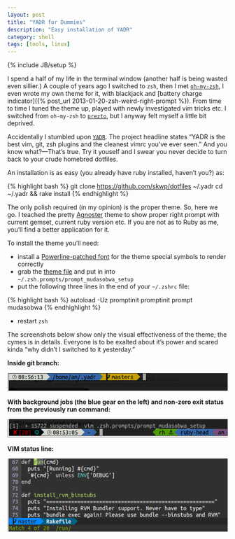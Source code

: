 ```yaml
---
layout: post
title: "YADR for Dummies"
description: "Easy installation of YADR"
category: shell
tags: [tools, linux]
---
```

{% include JB/setup %}

I spend a half of my life in the terminal window (another half is being wasted even sillier.)
A couple of years ago I switched to `zsh`, then I met [`oh-my-zsh`](https://github.com/robbyrussell/oh-my-zsh),
I even wrote my own theme for it, with blackjack and [battery charge indicator]({% post_url 2013-01-20-zsh-weird-right-prompt %}).
From time to time I tuned the theme up, played with newly investigated vim tricks etc. I switched from `oh-my-zsh` to
[`prezto`](https://github.com/sorin-ionescu/prezto), but I anyway felt myself a little bit deprived.

Accidentally I stumbled upon [`YADR`](https://github.com/skwp/dotfiles). The project headline states
“YADR is the best vim, git, zsh plugins and the cleanest vimrc you've ever seen.” And you know what?—That’s true.
Try it youself and I swear you never decide to turn back to your crude homebred dotfiles.

An installation is as easy (you already have ruby installed, haven’t you?) as:

{% highlight bash %}
git clone https://github.com/skwp/dotfiles ~/.yadr
cd ~/.yadr && rake install
{% endhighlight %}

The only polish required (in my opinion) is the proper theme. So, here we go. I teached the pretty
[Agnoster](https://gist.github.com/agnoster/3712874) theme to show proper right prompt with current gemset,
current ruby version etc. If you are not as to Ruby as me, you’ll find a better application for it.

To install the theme you’ll need:

* install a [Powerline-patched font](https://gist.github.com/1595572) for the theme special symbols
to render correctly
* grab the [theme file](https://gist.github.com/mudasobwa/5308070) and put in into `~/.zsh.prompts/prompt_mudasobwa_setup`
* put the following three lines in the end of your `~/.zshrc` file:

{% highlight bash %}
autoload -Uz promptinit
promptinit
prompt mudasobwa
{% endhighlight %}

* restart `zsh`

The screenshots below show only the visual effectiveness of the theme; the cymes is in details. Everyone
is to be exalted about it’s power and scared kinda “why didn’t I switched to it yesterday.”

**Inside git branch:**

![YADR prompt inside git branch](/img/yadr-mudasobwa-git-prompt.png)

**With background jobs (the blue gear on the left) and non-zero exit status from the previously run command:**

![YADR prompt with running process](/img/yadr-mudasobwa-full-prompt.png)

**VIM status line:**

![YADR prompt for VIM](/img/yadr-mudasobwa-vim-prompt.png)


